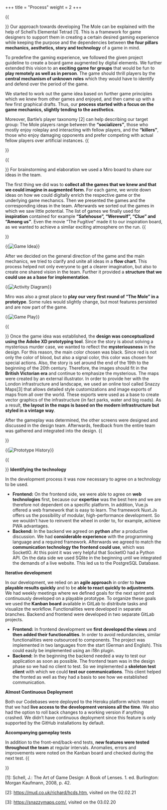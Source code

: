+++
title = "Process"
weight = 2
+++

{{<section title="Project goals and approach">}}
Our approach towards developing The Mole can be explained with the help of Schell’s Elemental Tetrad [1].  This is a framework for game designers to support them in creating a certain desired gaming experience while keeping the purpose and the dependencies between **the four pillars mechanics, aesthetics, story and technology** of a game in mind.

To predefine the gaming experience, we followed the given project guideline to create a board game augmented by digital elements. We further extended this vision to an **exciting game for groups** that would be fun to **play remotely as well as in person**. The game should thrill players by the **central mechanism of unknown roles** which they would have to identify and defend over the period of the game.

We started to work out the game idea based on further game principles which we knew from other games and enjoyed, and then came up with a few first graphical drafts. Thus, our **process started with a focus on the game mechanics, slightly tending to the aesthetics**.

Moreover, Bartle’s player taxonomy [2] can help describing our target group: The Mole players range between the **“socializers”**, those who mostly enjoy roleplay and interacting with fellow players, and the **“killers”**, those who enjoy damaging opponents and prefer competing with actual fellow players over artificial instances.
{{</section>}}


{{<section title="Game Idea">}}
For brainstorming and elaboration we used a Miro board to share our ideas in the team. 
 
The first thing we did was to **collect all the games that we knew and that we could imagine in augmented form**. For each game, we wrote down ideas on how we could digitally enrich the respective game or the underlying game mechanics. Then we presented the games and the corresponding ideas in the team. Afterwards we sorted out the games in which we saw little potential. The list of games we finally used for **inspiration** contained for example **“Safehouse”, “Werewolf”, “Clue” and “Among us”**. Even the movie “The Fugitive” made it to our inspiration board, as we wanted to achieve a similar exciting atmosphere on the run.
{{</section>}}

{{<image src="game_idea.png" alt="Game Idea" caption="Our Miro board with all the notes on the development of the game idea">}}


After we decided on the general direction of the game and the main mechanics, we tried to clarify and unite all ideas in a **flow chart**. This process helped not only everyone to get a clearer imagination, but also to create one shared vision in the team. Further it provided a **structure that we could use as a base for implementation**.

{{<image src="activity_diagram.jpg" alt="Activity Diagram" caption="Our Miro board with the activity diagram of the game flow">}}


Miro was also a great place to **play our very first round of “The Mole” in a prototype**. Some rules would slightly change, but most features persisted and are now part of the game.

{{<image src="game_play.jpg" alt="Game Play" caption="Our Miro board with a provisional game board to test the game flow">}}


{{<section title="Game Design">}}
Once the game idea was established, the **design was conceptualized using the Adobe XD prototyping tool**. Since the story is about solving a mysterious murder case, we wanted to reflect the **mysteriousness** in the design. For this reason, the main color chosen was black. Since red is not only the color of blood, but also a signal color, this color was chosen for special actions. Also, the story is set around the end of the 19th to the beginning of the 20th century. Therefore, the images should fit in the **British Victorian era** and continue to emphasize the mysterious. The maps were created by an external illustrator. In order to provide her with the London infrastructure and landscape, we used an online tool called Snazzy Maps[3] that allows detailed style customizations and image exports of maps from all over the world. These exports were used as a base to create vector graphics of the infrastructure (in fact parks, water and big roads). As a result, **the layout in the maps is based on the modern infrastructure but styled in a vintage way**.

After the gameplay was determined, the other screens were designed and discussed in the design team. Afterwards, feedback from the entire team was gathered and integrated into the design.
{{</section>}}

{{<image src="prototype_history.png" alt="Prototype History" caption="An exemplary course of the design of a screen">}}


{{<section title="Game Development">}}
**Identifying the technology**

In the development process it was now necessary to agree on a technology to be used.

- **Frontend:** On the frontend side, we were able to agree on **web technologies** first, because our **expertise** was the best here and we are therefore not dependent on a specific platform. In addition, Vue.js offered a web framework that is easy to learn. The framework Nuxt.Js offers us the possibility of modular, high-performance development. So we wouldn’t have to reinvent the wheel in order to, for example, achieve PWA advantages.
- **Backend:** In the backend we agreed on **python** after a productive discussion. We had **considerable experience** with the programming language and a required framework. Afterwards we agreed to match the **communication technology the frontend could use**, which was SocketIO. At this point it was very helpful that SocketIO had a Python API. On the data side we used SQlite in the beginning until we integrated the demands of a live website. This led us to the PostgreSQL Database. 


**Iterative development**

In our development, we relied  on an **agile approach** in order to **have playable results quickly** and to be **able to react quickly to adjustments**. We had weekly meetings where we defined goals for the next sprint and continuously developed on a playable prototype. To organize these goals we used the **Kanban board** available in GitLab to distribute tasks and visualize the workflow. Functionalities were developed in separate branches. Backend and frontend were developed in two separate GitLab projects.

- **Frontend:** In frontend development we **first developed the views** and **then added their functionalities**. In order to avoid redundancies, similar functionalities were outsourced to components. The project was implemented in two languages from the start (German and English). This could easily be implemented using an i18n plugin.
- **Backend:** In the beginning the backend needed a way to test our application as soon as possible. The frontend team was in the design phase so we had no client to test. So we implemented a **skeleton test client** with which we could **test our communications**. This client helped the fronted as well as they had a basis to see how we established communication.


**Almost Continuous Deployment**

Both our Codebases were deployed to the Heroku platform which meant that we had **live access to the development versions all the time**. We also had the option to roll back changes to a working version if anything crashed. We didn’t have continuous deployment since this feature is only supported by the GitHub installations by default.


**Accompanying gameplay tests**

In addition to the front-end/back-end tests, **new features were tested throughout the team** at regular intervals. Anomalies, errors and improvements were noted on the Kanban board and checked during the next test.
{{</section>}}


[1]: Schell, J.: The Art of Game Design: A Book of Lenses. 1. ed. Burlington: Morgan Kaufmann, 2008, p. 42.

[2]: https://mud.co.uk/richard/hcds.htm, visited on the 02.02.21

[3]: https://snazzymaps.com/, visited on the 03.02.20
